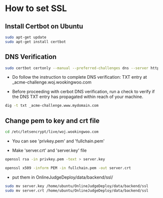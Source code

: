 # How to set SSL

## Install Certbot on Ubuntu

```bash
sudo apt-get update
sudo apt-get install certbot
```

## DNS Verification

```bash
sudo certbot certonly --manual --preferred-challenges dns --server https://acme-v02.api.letsencrypt.org/directory -d 'woj.wookingwoo.com'
```

- Do follow the instruction to complete DNS verification: TXT entry at _acme-challenge.woj.wookingwoo.com

- Before proceeding with cerbot DNS verification, run a check to verify if the DNS TXT entry has propagated within reach of your machine.

```bash
dig -t txt _acme-challenge.www.mydomain.com
```

## Change pem to key and crt file

```bash
cd /etc/letsencrypt/live/woj.wookingwoo.com
```

- You can see 'privkey.pem' and 'fullchain.pem'

- Make 'server.crt' and 'server.key' file

```bash
openssl rsa -in privkey.pem -text > server.key

openssl x509 -inform PEM -in fullchain.pem -out server.crt
```

- put them in OnlineJudgeDeploy/data/backend/ssl/

```bash
sudo mv server.key /home/ubuntu/OnlineJudgeDeploy/data/backend/ssl
sudo mv server.crt /home/ubuntu/OnlineJudgeDeploy/data/backend/ssl
```

